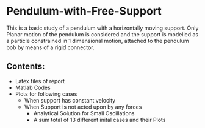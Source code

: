 # Pendulum-with-Free-Support
This is a basic study of a pendulum with a horizontally moving support. Only
Planar motion of the pendulum is considered and the support is modelled as a
particle constrained in 1 dimensional motion, attached to the pendulum bob by
means of a rigid connector.
## Contents:
- Latex files of report
- Matlab Codes
- Plots for following cases
  - When support has constant velocity
  - When Support is not acted upon by any forces
    - Analytical Solution for Small Oscillations
    - A sum total of 13 different inital cases and their Plots
